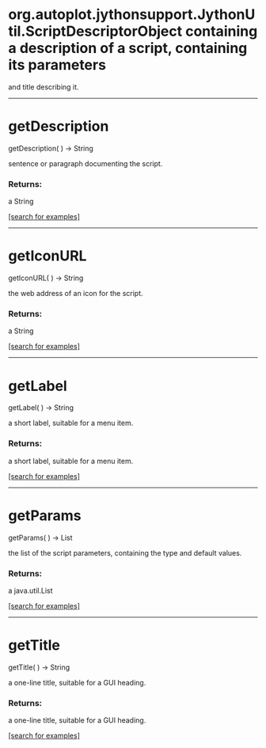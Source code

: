 # org.autoplot.jythonsupport.JythonUtil.ScriptDescriptorObject containing a description of a script, containing its parameters
 and title describing it.
***
<a name="getDescription"></a>
# getDescription
getDescription(  ) &rarr; String

sentence or paragraph documenting the script.

### Returns:
a String


<a href="https://github.com/autoplot/dev/search?q=getDescription&unscoped_q=getDescription">[search for examples]</a>

***
<a name="getIconURL"></a>
# getIconURL
getIconURL(  ) &rarr; String

the web address of an icon for the script.

### Returns:
a String


<a href="https://github.com/autoplot/dev/search?q=getIconURL&unscoped_q=getIconURL">[search for examples]</a>

***
<a name="getLabel"></a>
# getLabel
getLabel(  ) &rarr; String

a short label, suitable for a menu item.

### Returns:
a short label, suitable for a menu item.

<a href="https://github.com/autoplot/dev/search?q=getLabel&unscoped_q=getLabel">[search for examples]</a>

***
<a name="getParams"></a>
# getParams
getParams(  ) &rarr; List

the list of the script parameters, containing the type and default values.

### Returns:
a java.util.List


<a href="https://github.com/autoplot/dev/search?q=getParams&unscoped_q=getParams">[search for examples]</a>

***
<a name="getTitle"></a>
# getTitle
getTitle(  ) &rarr; String

a one-line title, suitable for a GUI heading.

### Returns:
a one-line title, suitable for a GUI heading.

<a href="https://github.com/autoplot/dev/search?q=getTitle&unscoped_q=getTitle">[search for examples]</a>


